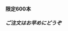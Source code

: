 <div class="text-center">
<h4><span class="iblock">限定</span><span class="iblock expand">600</span>本</h4>
<h5>ご注文は<span class="iblock"><span class="iblock">お早めに</span>どうぞ</span><h5>
</div>
